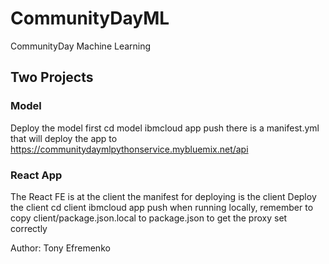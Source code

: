 # CommunityDayML
CommunityDay Machine Learning
## Two Projects
### Model
Deploy the model first
cd model
ibmcloud app push
there is a manifest.yml that will deploy the app to https://communitydaymlpythonservice.mybluemix.net/api

### React App
The React FE is at the client
the manifest for deploying is the client
Deploy the client
cd client
ibmcloud app push
when running locally, remember to copy client/package.json.local to
package.json to get the proxy set correctly

Author: Tony Efremenko
